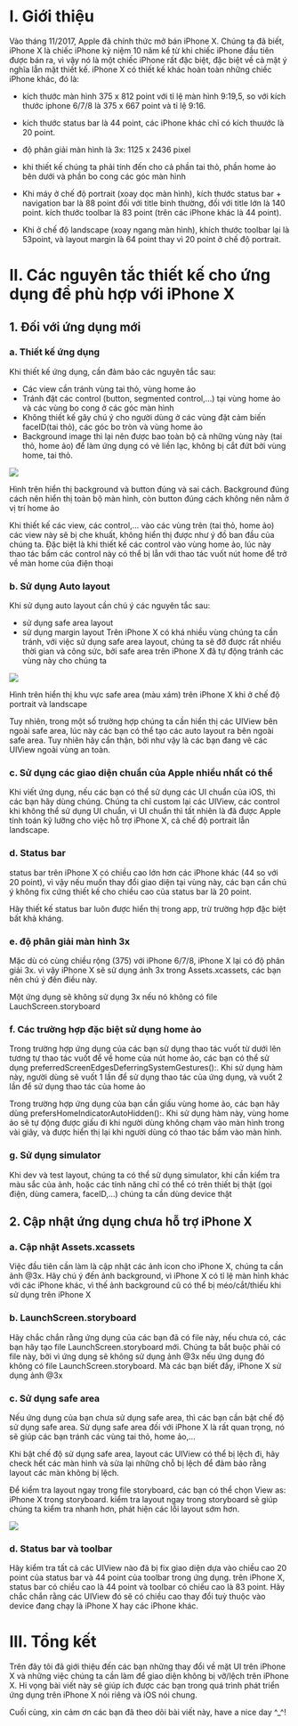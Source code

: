 # I. Giới thiệu
Vào tháng 11/2017, Apple đã chính thức mở bán iPhone X. Chúng ta đã biết, iPhone X là chiếc iPhone kỷ niệm 10 năm kể từ khi chiếc iPhone đầu tiên được bán ra, vì vậy nó là một chiếc iPhone rất đặc biệt, đặc biệt về cả mặt ý nghĩa lẫn mặt thiết kế. iPhone X có thiết kế khác hoàn toàn những chiếc iPhone khác, đó là:
* kích thước màn hình 375 x 812 point với tỉ lệ màn hình 9:19,5, so với kích thước iphone 6/7/8 là 375 x 667 point và tỉ lệ 9:16.
* kích thước status bar là 44 point, các iPhone khác chỉ có kích thuước là 20 point.
* độ phân giải màn hình là 3x: 1125 x 2436 pixel
* khi thiết kế chúng ta phải tính đến cho cả phần tai thỏ, phần home ảo bên dưới và phần bo cong các góc màn hình

* Khi máy ở chế độ portrait (xoay dọc màn hình), kích thước status bar + navigation bar là 88 point đối với title bình thường, đối với title lớn là 140 point. kích thước toolbar là 83 point (trên các iPhone khác là 44 point).
* Khi ở chế độ landscape (xoay ngang màn hình), khích thước toolbar lại là 53point, và layout margin là 64 point thay vì 20 point ở chế độ portrait.

# II. Các nguyên tắc thiết kế cho ứng dụng để phù hợp với iPhone X

## 1. Đối với ứng dụng mới
### a. Thiết kế ứng dụng
Khi thiết kế ứng dụng, cần đảm bảo các nguyên tắc sau:

* Các view cần tránh vùng tai thỏ, vùng home ảo
* Tránh đặt các control (button, segmented control,…) tại vùng home ảo và các vùng bo cong ở các góc màn hình
* Không thiết kế gây chú ý cho người dùng ở các vùng đặt cảm biến faceID(tai thỏ), các góc bo tròn và vùng home ảo
* Background image thì lại nên được bao toàn bộ cả những vùng này (tai thỏ, home ảo) để làm ứng dụng có vẻ liền lạc, không bị cắt đứt bởi vùng home, tai thỏ.

![](https://images.viblo.asia/a65831f8-e6ba-4e10-a410-cb7bbfe3ad1d.png)

Hình trên hiển thị background và button đúng và sai cách. Background đúng cách nên hiển thị toàn bộ màn hình, còn button đúng cách không nên nằm ở vị trí home ảo

Khi thiết kế các view, các control,… vào các vùng trên (tai thỏ, home ảo) các view này sẽ bị che khuất, không hiển thị được như ý đồ ban đầu của chúng ta. Đặc biệt là khi thiết kế các control vào vùng home ảo, lúc này thao tác bấm các control này có thể bị lẫn với thao tác vuốt nút home để trở về màn home của điện thoại

### b. Sử dụng Auto layout
Khi sử dụng auto layout cần chú ý các nguyên tắc sau:

* sử dụng safe area layout
* sử dụng margin layout
Trên iPhone X có khá nhiều vùng chúng ta cần tránh, với việc sử dụng safe area layout, chúng ta sẽ đỡ được rất nhiều thời gian và công sức, bởi safe area trên iPhone X đã tự động tránh các vùng này cho chúng ta

![](https://images.viblo.asia/d95b5dc4-0210-4d0a-bd2d-e1c73cf165e0.png)

Hình trên hiển thị khu vực safe area (màu xám) trên iPhone X khi ở chế độ portrait và landscape


Tuy nhiên, trong một số trường hợp chúng ta cần hiển thị các UIView bên ngoài safe area, lúc này các bạn có thể tạo các auto layout ra bên ngoài safe area. Tuy nhiên hãy cẩn thận, bởi như vậy là các bạn đang vẽ các UIView ngoài vùng an toàn.

### c. Sử dụng các giao diện chuẩn của Apple nhiều nhất có thể

Khi viết ứng dụng, nếu các bạn có thể sử dụng các UI chuẩn của iOS, thì các bạn hãy dùng chúng. Chúng ta chỉ custom lại các UIView, các control khi không thể sử dụng UI chuẩn, vì UI chuẩn thì tất nhiên là đã được Apple tính toán kỹ lưỡng cho việc hỗ trợ iPhone X, cả chế độ portrait lẫn landscape.


### d. Status bar
status bar trên iPhone X có chiều cao lớn hơn các iPhone khác (44 so với 20 point), vì vậy nếu muốn thay đổi giao diện tại vùng này, các bạn cần chú ý không fix cứng thiết kế cho chiều cao của status bar là 20 point.

Hãy thiết kế status bar luôn được hiển thị trong app, trừ trường hợp đặc biệt bất khả kháng.

### e. độ phân giải màn hình 3x

Mặc dù có cùng chiều rộng (375) với iPhone 6/7/8, iPhone X lại có độ phân giải 3x. vì vậy iPhone X sẽ sử dụng ảnh 3x trong Assets.xcassets, các bạn nên chú ý đến điều này. 

Một ứng dụng sẽ không sử dụng 3x nếu nó không có file LauchScreen.storyboard

### f. Các trường hợp đặc biệt sử dụng home ảo

Trong trường hợp ứng dụng của các bạn sử dụng thao tác vuốt từ dưới lên tương tự thao tác vuốt để về home của nút home ảo, các bạn có thể sử dụng preferredScreenEdgesDeferringSystemGestures():. Khi sử dụng hàm này, người dùng sẽ vuốt 1 lần để sử dụng thao tác của ứng dụng, và vuốt 2 lần để sử dụng thao tác của home ảo

Trong trường hợp ứng dụng của bạn cần giấu vùng home ảo, các bạn hãy dùng prefersHomeIndicatorAutoHidden():. Khi sử dụng hàm này, vùng home ảo sẽ tự động được giấu đi khi người dùng không chạm vào màn hình trong vài giây, và được hiển thị lại khi người dùng có thao tác bấm vào màn hình.

### g. Sử dụng simulator
Khi dev và test layout, chúng ta có thể sử dụng simulator, khi cần kiểm tra màu sắc của ảnh, hoặc các tính năng chỉ có thể có trên thiết bị thật (gọi điện, dùng camera, faceID,…) chúng ta cần dùng device thật

## 2. Cập nhật ứng dụng chưa hỗ trợ iPhone X

### a. Cập nhật Assets.xcassets
Việc đầu tiên cần làm là cập nhật các ảnh icon cho iPhone X, chúng ta cần ảnh @3x. Hãy chú ý đến ảnh background, vì iPhone X có tỉ lệ màn hình khác với các iPhone khác, vì thế ảnh background cũ có thể bị méo/cắt/thiếu khi sử dụng trên iPhone X

### b. LaunchScreen.storyboard

Hãy chắc chắn rằng ứng dụng của các bạn đã có file này, nếu chưa có, các bạn hãy tạo file LaunchScreen.storyboard mới. Chúng ta bắt buộc phải có file này, bởi vì ứng dụng sẽ không sử dụng ảnh @3x nếu ứng dụng đó không có file LaunchScreen.storyboard. Mà các bạn biết đấy, iPhone X sử dụng ảnh @3x

### c. Sử dụng safe area

Nếu ứng dụng của bạn chưa sử dụng safe area, thì các bạn cần bật chế độ sử dụng safe area. Sử dụng safe area đối với iPhone X là rất quan trọng, nó sẽ giúp các bạn tránh các vùng tai thỏ, home ảo,…

Khi bật chế độ sử dụng safe area, layout các UIView có thể bị lệch đi, hãy check hết các màn hình và sửa lại những chỗ bị lệch để đảm bảo rằng layout các màn không bị lệch. 

Để kiểm tra layout ngay trong file storyboard, các bạn có thể chọn View as: iPhone X trong storyboard. kiểm tra layout ngay trong storyboard sẽ giúp chúng ta kiểm tra nhanh hơn, phát hiện các lỗi layout sớm hơn.

![](https://images.viblo.asia/99e2e8a5-7515-44cd-8df8-cc89f86889fb.png)

### d. Status bar và toolbar

Hãy kiểm tra tất cả các UIView nào đã bị fix giao diện dựa vào chiều cao 20 point của status bar và 44 point của toolbar trong ứng dụng. trên iPhone X, status bar có chiều cao là 44 point và toolbar có chiều cao là 83 point. Hãy chắc chắn rằng các UIView đó sẽ có chiều cao thay đổi tuỳ thuộc vào device đang chạy là iPhone X hay các iPhone khác.

# III. Tổng kết

Trên đây tôi đã giới thiệu đến các bạn những thay đổi về mặt UI trên iPhone X và những việc chúng ta cần làm để giao diện không bị vỡ/lệch trên iPhone X. Hi vọng bài viết này sẽ giúp ích được các bạn trong quá trình phát triển ứng dụng trên iPhone X nói riêng và iOS nói chung.

Cuối cùng, xin cảm ơn các bạn đã theo dõi bài viết này, have a nice day ^_^!